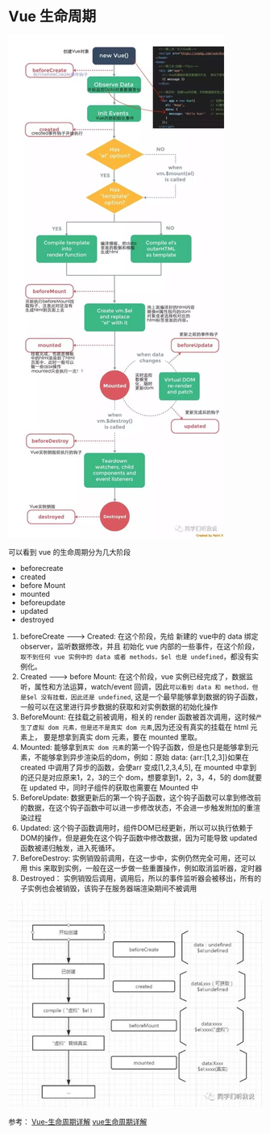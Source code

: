 # Vue 生命周期

<img src="./1.jpg" alt="img"  />

可以看到 vue 的生命周期分为几大阶段

* beforecreate
* created
* before Mount
* mounted
* beforeupdate
* updated
* destroyed

1. beforeCreate ---> Created: 在这个阶段，先给 新建的 vue中的 data 绑定 observer，监听数据修改，并且 初始化 vue 内部的一些事件，在这个阶段，`取不到任何 vue 实例中的 data 或者 methods，$el 也是 undefined`，都没有实例化。
2. Created ---> before Mount: 在这个阶段，vue 实例已经完成了，数据监听，属性和方法运算，watch/event 回调，因此`可以看到 data 和 method，但是$el 没有挂载，因此还是 undefined`, 这是一个最早能够拿到数据的钩子函数，一般可以在这里进行异步数据的获取和对实例数据的初始化操作
3. BeforeMount: 在挂载之前被调用，相关的 render 函数被首次调用，这时候`产生了虚拟 dom 元素，但是还不是真实 dom 元素`,因为还没有真实的挂载在 html 元素上， 要是想拿到真实 dom 元素，要在 mounted 里取。
4. Mounted: 能够拿到`真实 dom 元素`的第一个钩子函数，但是也只是能够拿到元素，不能够拿到异步渲染后的dom，例如：原始 data: {arr:[1,2,3]}如果在 created 中调用了异步的函数，会使arr 变成[1,2,3,4,5], 在 mounted 中拿到的还只是对应原来1，2，3的三个 dom，想要拿到1，2，3，4，5的 dom就要在 updated 中，同时子组件的获取也需要在 Mounted 中
5. BeforeUpdate: 数据更新后的第一个钩子函数，这个钩子函数可以拿到修改前的数据，在这个钩子函数中可以进一步修改状态，不会进一步触发附加的重渲染过程
6. Updated: 这个钩子函数调用时，组件DOM已经更新，所以可以执行依赖于DOM的操作，但是避免在这个钩子函数中修改数据，因为可能导致 updated 函数被递归触发，进入死循环。
7. BeforeDestroy: 实例销毁前调用，在这一步中，实例仍然完全可用，还可以用 this 来取到实例，一般在这一步做一些重置操作，例如取消监听器，定时器
8. Destroyed： 实例销毁后调用，调用后，所以的事件监听器会被移出，所有的子实例也会被销毁，该钩子在服务器端渲染期间不被调用

![img](./2.jpg)

参考： [Vue-生命周期详解](https://www.jianshu.com/p/672e967e201c) [vue生命周期详解](https://zhuanlan.zhihu.com/p/53039906)